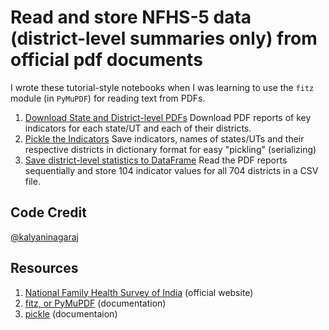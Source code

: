 # Read and store NFHS-5 data (district-level summaries only) from official pdf documents
I wrote these tutorial-style notebooks when I was learning to use the `fitz` module (in `PyMuPDF`) for reading text from PDFs.

1. [Download State and District-level PDFs](https://nbviewer.org/github/kalyaninagaraj/NFHS5/blob/main/DownloadPDFs.ipynb)
   Download PDF reports of key indicators for each state/UT and each of their districts. 
2. [Pickle the Indicators](https://nbviewer.org/github/kalyaninagaraj/NFHS5/blob/main/PickleIndicators.ipynb) 
   Save indicators, names of states/UTs and their respective districts in dictionary format for easy "pickling" (serializing)
3. [Save district-level statistics to DataFrame](https://nbviewer.org/github/kalyaninagaraj/NFHS5/blob/main/WriteToDataFrame.ipynb)
   Read the PDF reports sequentially and store 104 indicator values for all 704 districts in a CSV file.

## Code Credit
[@kalyaninagaraj](https://github.com/kalyaninagaraj/)

## Resources
1. [National Family Health Survey of India](http://rchiips.org/nfhs/factsheet_NFHS-5.shtml) (official website)
2. [fitz, or PyMuPDF](https://pymupdf.readthedocs.io/en/latest/intro.html) (documentation)
3. [pickle](https://docs.python.org/3/library/pickle.html) (documentaion)
